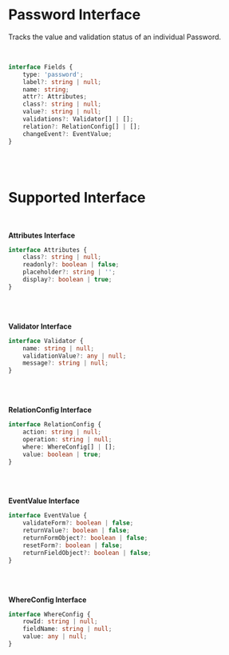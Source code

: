 # Password Interface

Tracks the value and validation status of an individual Password.

<br/>

```typescript
interface Fields {
    type: 'password';
    label?: string | null;
    name: string;
    attr?: Attributes;
    class?: string | null;
    value?: string | null;
    validations?: Validator[] | [];
    relation?: RelationConfig[] | [];
    changeEvent?: EventValue;
}
```

<br/>
<br/>

# Supported Interface

<br/>

**Attributes Interface**

```typescript
interface Attributes {
    class?: string | null;
    readonly?: boolean | false;
    placeholder?: string | '';
    display?: boolean | true;
}
```

<br/>
<br/>


**Validator Interface**

```typescript
interface Validator {
    name: string | null;
    validationValue?: any | null;
    message?: string | null;
}
```

<br/>
<br/>


**RelationConfig Interface**

```typescript
interface RelationConfig {
    action: string | null;
    operation: string | null;
    where: WhereConfig[] | [];
    value: boolean | true;
}
```

<br/>
<br/>


**EventValue Interface**

```typescript
interface EventValue {
    validateForm?: boolean | false;
    returnValue?: boolean | false;
    returnFormObject?: boolean | false;
    resetForm?: boolean | false;
    returnFieldObject?: boolean | false;
}
```

<br/>
<br/>


**WhereConfig Interface**

```typescript
interface WhereConfig {
    rowId: string | null;
    fieldName: string | null;
    value: any | null;
}
```